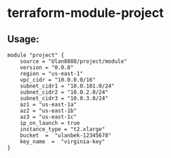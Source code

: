 # terraform-module-project


## Usage:

```hcl
module "project" {
    source = "Ulan8888/project/module"
    version = "0.0.8"
    region = "us-east-1"
    vpc_cidr = "10.0.0.0/16"
    subnet_cidr1 = "10.0.101.0/24"
    subnet_cidr2 = "10.0.2.0/24"
    subnet_cidr3 = "10.0.3.0/24"
    az1 = "us-east-1a"
    az2 = "us-east-1b"
    az3 = "us-east-1c"
    ip_on_launch = true
    instance_type = "t2.xlarge"
    bucket  =  "ulanbek-12345678"
    key_name  =  "virginia-key"
}
```

<!-- 
Terraform Infrastructure Deployment and Module Publication
Part 1: Deploy Infrastructure
Overview
This documentation provides step-by-step instructions for deploying infrastructure using Terraform. The deployment includes creating a VPC, subnets, route table, internet gateway, security group, and an EC2 instance. Additionally, the code is made dynamic with variables and tfvars, a Makefile is included to streamline the deployment process, and the statefile is stored in a remote backend.
Deployment Steps
Step 1: Create a VPC
Create a VPC with a specific name and configure it with your desired CIDR block. Create a file named vpc.tf:
provider aws {
region = var.region
}
resource "aws_vpc" "group2" {
cidr_block = var.vpc_cidr
tags = {
Name = "group2"
}

Step 2: Create Subnets
Create three subnets within the VPC, each in a different Availability Zone. Create a subnets.tf file:
resource "aws_subnet" "subnet1" {
vpc_id = aws_vpc.group2.id
cidr_block = var.subnet_cidr1
availability_zone = var.az1
map_public_ip_on_launch = var.ip_on_launch
tags = {
Name = "Group2"
}
}
resource "aws_subnet" "subnet2" {
vpc_id = aws_vpc.group2.id
cidr_block = var.subnet_cidr2
availability_zone = var.az2
map_public_ip_on_launch = var.ip_on_launch
tags = {
Name = "Group2"
}
}
resource "aws_subnet" "subnet3" {
vpc_id = aws_vpc.group2.id
cidr_block = var.subnet_cidr3
availability_zone = var.az3
map_public_ip_on_launch = var.ip_on_launch
tags = {
Name = "Group2"
}
}
Step 3: Create a Route Table and Internet Gateway
Create a route table and associate it with the VPC, and then create an Internet Gateway and associate it with the VPC. Create a network.tf file:
resource "aws_internet_gateway" "gw" {
vpc_id = aws_vpc.group2.id
tags = {
Name = "group2"
}
}
resource "aws_route_table" "example" {
vpc_id = aws_vpc.group2.id
route {
cidr_block = "0.0.0.0/0"
gateway_id = aws_internet_gateway.gw.id
}
tags = {
Name = "group2"
}
}


Step 4: Create a Security Group
Create a security group allowing the required ports for your application. Create a security.tf file:
resource "aws_security_group" "allow_tls" {
name = "group2"
description = "Allow TLS inbound traffic"
vpc_id = aws_vpc.group2.id
ingress {
description = "TLS from VPC"
from_port = 22
to_port = 22
protocol = "tcp"
cidr_blocks = ["0.0.0.0/0"]
}
ingress {
description = "TLS from VPC"
from_port = 80
to_port = 80
protocol = "tcp"
cidr_blocks = ["0.0.0.0/0"]
}
egress {
from_port = 0
to_port = 0
protocol = "-1"
cidr_blocks = ["0.0.0.0/0"]
}
tags = {
Name = "group2"
}
}
Step 5:Define variables to make code more dynamic. Create a  variables.tf
variable region {
    type = string
    default = ""
}
variable vpc_cidr {
    type = string
    default = ""
}
variable subnet_cidr1 {
    type = string
    default = ""
}
variable subnet_cidr2 {
    type = string
    default = ""
}
variable subnet_cidr3 {
    type = string
    default = ""
}
variable az1 {
    type = string
    default = ""
}
variable az2 {
    type = string
    default = ""
}
variable az3 {
    type = string
    default = ""
}
variable ip_on_launch {
    type = bool
    default = true
}
variable key_name {
  type        = string
  default     = ""
  description = "Enter a key name"
}
variable az {
    type = string
    default = ""
}
variable bucket {
    type = string
    default = ""
}
variable key {
    type = string
    default = ""
}

Step 6.  Launch EC2 Instance
Launch an EC2 instance with the desired AMI image, security group, and subnet. Create an ec2.tf file:
data "aws_ami" "ubuntu" {
most_recent = true
filter {
name = "name"
values = ["ubuntu/images/hvm-ssd/ubuntu-focal-20.04-amd64-server-*"]
}
filter {
name = "virtualization-type"
values = ["hvm"]
}
owners = ["099720109477"] # Canonical
}
resource "aws_instance" "web" {
ami = data.aws_ami.ubuntu.id
instance_type = "t2.xlarge"
availability_zone = var.az
# vpc_id = aws_vpc.group-Number.id
vpc_security_group_ids = [aws_security_group.allow_tls.id]
key_name = aws_key_pair.deployer1.key_name
subnet_id = aws_subnet.subnet1.id # subnet_id = aws_subnet.main1.id
user_data = file("gitlab.sh")
}
output ec2 {
value = aws_instance.web.public_ip
}
# resource "aws_key_pair" "deployer1" {
# key_name = "deployer-key1"
# public_key = file("~/.ssh/id_rsa.pub")
# }
resource "aws_key_pair" "deployer1" {
key_name =var.key_name
public_key = file("~/.ssh/id_rsa.pub")
}

Step 7: Remote Backend Configuration
Create a backend.tf file to store the Terraform state in a remote backend (S3 bucket in this example):
terraform {
  backend "s3" {
    bucket = "bucketname"
    key    = "kaizenai/terraform.tfstate"
    region = "us-east-1"
    #dynamodb_table = "lock-state"
  }
}
Step 8: Create a Makefile
Create a Makefile to automate Terraform commands such as  apply  and destroy. This will simplify the deployment process for your team:
virginia:
    terraform workspace new virginia || terraform workspace select virginia
    terraform init
    terraform apply -var-file regions/virginia.tfvars --auto-approve

ohio:
    terraform workspace new ohio || terraform workspace select ohio
    terraform init
    terraform apply -var-file regions/ohio.tfvars --auto-approve

california:
    terraform workspace new california || terraform workspace select california
    terraform init
    terraform apply -var-file regions/california.tfvars --auto-approve

oregon:
    terraform workspace new oregon || terraform workspace select oregon
    terraform init
    terraform apply -var-file regions/oregon.tfvars --auto-approve

apply-all: virginia ohio california oregon

virginia-destroy:
    terraform workspace new virginia || terraform workspace select virginia
    terraform init
    terraform destroy -var-file regions/virginia.tfvars --auto-approve

ohio-destroy:
    terraform workspace new ohio || terraform workspace select ohio
    terraform init
    terraform destroy -var-file regions/ohio.tfvars --auto-approve

california-destroy:
    terraform workspace new california || terraform workspace select california
    terraform init
    terraform destroy -var-file regions/california.tfvars --auto-approve

oregon-destroy:
    terraform workspace new oregon || terraform workspace select oregon
    terraform init
    terraform destroy -var-file regions/oregon.tfvars --auto-approve

destroy-all: virginia-destroy ohio-destroy  california-destroy oregon-destroy

Step 9: Bash Script for Application Installation
Create a bash script gitlab.sh to install your application on the EC2 instance. Customize it according to your application's installation process.
#!/bin/bash
sudo apt update
sudo apt install ca-certificates curl openssh-server tzdata perl -y
curl -LO https://packages.gitlab.com/install/repositories/gitlab/gitlab-ce/script.deb.sh
sudo bash script.deb.sh
sudo apt install gitlab-ce -y

Part 2: Create a Terraform Module and Publish to Terraform Registry
Before publishing prepare and push your code to GitHub
Go to GitHub:
Visit the GitHub website (https://github.com) in your web browser.
Create a New Repository:
Click on the "+" icon in the upper right corner of the page.
Select "New Repository" from the dropdown menu.
Give Your Repository a Name:
In the "Repository Name" field, provide a name for your new repository.
Check "Add a README file":
Enable the "Add a README file" option to create an initial README file for your repository.
Add a .gitignore File:
Scroll down to the "Add .gitignore" section.
In the dropdown menu, select the type of .gitignore file you need. For Terraform, you can search and select "Terraform."
Copy the SSH Clone URL:
After configuring the repository settings, click on the "Code" button (it might say "Code" or "Code ▼" depending on your GitHub version).
Select "SSH" to switch to SSH cloning.
Copy the SSH clone URL provided.
Clone the Repository:
Open your terminal or command prompt.
Use the git clone command to clone the repository using the SSH URL you copied. Replace <SSH_URL> with the actual URL:
git clone <SSH_URL> 
This command will clone the repository to your local machine.
Modify Your Terraform Configuration:
Navigate to the cloned repository directory.
Locate the ec2.tf file.
Add the following line to specify a dependency on an AWS subnet named subnet1 
Commit and Push Changes:
Commit your changes using the git commit command.
Push the changes to the GitHub repository using the git push command.
By following these steps, you will have created a new GitHub repository, cloned it to your local machine, made modifications to your Terraform configuration in the ec2.tf file, and pushed the changes back to the repository. 

Creating a Terraform module and publishing it to the Terraform Registry allows others to easily reuse your infrastructure code. 
Step 1: Ensure Well-Structured Code
Before creating a module, ensure your existing Terraform code is well-structured, modular, and follows best practices.
Step 2: Visit the Terraform Registry
Visit the Terraform Registry.
Step 3: Sign In
Sign in to your GitHub account. This grants the Terraform Registry access to your GitHub repositories.
Step 4: Publish a Module
Click on "Publish" and select "Module" from the dropdown.
Step 5: Select GitHub Repository
Choose the GitHub repository for the module you want to publish from the list of your repositories.
Step 6: Agree to Terms
Check the box next to "I agree to the Terms of Use."
Step 7: Put  this code in your READ.me file
                module "vp" {
   source = "kaizenacademy/vp/module"
   version = "0.0.1"
   region = "us-east-1"
   vpc_cidr = "10.0.0.0/16"
   subnet_cidr1 = "10.0.101.0/24"
   subnet_cidr2 = "10.0.2.0/24"
   subnet_cidr3 = "10.0.3.0/24"
   az1 = "us-east-1a"
   az2 = "us-east-1b"
   az3 = "us-east-1c"
   ip_on_launch = true
   instance_type = "t2.micro"
}

 Publish Module
Click the "Publish Module" button.
Your Terraform module is now published on the Terraform Registry and can be easily discovered and used by others. Share the module URL with your team or the community to encourage adoption in their Terraform configurations. 

Using a module from the Terraform Registry

Visit the Terraform Registry at https://registry.terraform.io to find the module you want to use. You can search for modules by name, provider, or other criteria. 
Type “Ulan8888/project” in search bar.
Copy the module 


Next, open the Visual Studio Code, create a New Folder “ProjectGroup2”.
Create new file “main.tf”. 
Open file main.tf and paste  module from Terraform Registry.
Make sure to adjust the source value according to the module you want to use.

Define Module Inputs:
Module will require input variables to customize behavior. 

Change variables according to your Region and availability zones in AWS  if needed.
Save the file.
Create gitlab.sh file, paste these commands inside the file:

#!/bin/bash
sudo apt update
sudo apt install ca-certificates curl openssh-server tzdata perl -y
curl -LO https://packages.gitlab.com/install/repositories/gitlab/gitlab-ce/script.deb.sh
sudo bash script.deb.sh
sudo apt install gitlab-ce -y

Save the file.
Open integrated terminal in VS code.
Run terraform init 
After adding the module declaration to your configuration, you should run terraform init. This command will download the module and any dependencies.


Now you can run terraform plan to preview the changes and terraform apply to create the resources based on the module's configuration.
Run terraform plan 
Review and Confirm Changes:
Terraform will show you a plan of what changes it's going to make based on your configuration. Review this plan and confirm the changes when prompted.
Apply Changes:
Run terraform apply again to apply the changes.

When resources were created, open AWS EC2 page, copy Public IP address from your running instance.
Paste Public IP address in search bar on browser.
Click Enter
Wait a couple minute for installation GitLab.

#GitLab generates an initial secure password for you. It is stored in a folder that you can access as an administrative sudo user:
sudo nano /etc/gitlab/initial_root_password
username in Gitlab = root 

Update page
When you see Sign-in page, congratulation, you installed GitLab.

Destroy Resources (if needed):
If you want to destroy the resources created by the module, you can run terraform destroy.

That's it! You've successfully used a module from the Terraform Registry in your Terraform configuration. Remember to regularly update your module versions as new releases become available, and always check the module's documentation for any updates or changes in usage.


Team member
Hours                                                                                                                       
Aidai 
14
Aidana
15
Darya
13
Ulan
14


 -->
